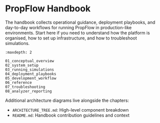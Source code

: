 # PropFlow Handbook

The handbook collects operational guidance, deployment playbooks, and day-to-day workflows for running PropFlow in production-like environments. Start here if you need to understand how the platform is organised, how to set up infrastructure, and how to troubleshoot simulations.

```{toctree}
:maxdepth: 2

01_conceptual_overview
02_system_setup
03_running_simulations
04_deployment_playbooks
05_development_workflow
06_reference
07_troubleshooting
08_analyzer_reporting
```

Additional architecture diagrams live alongside the chapters:

- `ARCHITECTURE_TREE.md`: High-level component breakdown
- `README.md`: Handbook contribution guidelines and context
